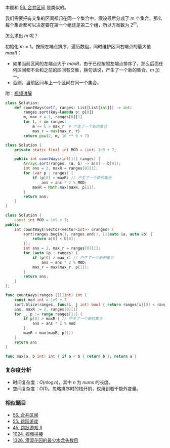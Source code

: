 本题和 [56. 合并区间](https://leetcode.cn/problems/merge-intervals/) 是类似的。

我们需要把有交集的区间都归在同一个集合中，假设最后分成了 $m$ 个集合，那么每个集合都可以决定要在第一个组还是第二个组，所以方案数为 $2^m$。

怎么求出 $m$ 呢？

初始化 $m=1$。按照左端点排序，遍历数组，同时维护区间右端点的最大值 $\textit{maxR}$：

- 如果当前区间的左端点大于 $\textit{maxR}$，由于已经按照左端点排序了，那么后面任何区间都不会和之前的区间有交集，换句话说，产生了一个新的集合，$m$ 加一。
- 否则，当前区间与上一个区间在同一个集合。

附：[视频讲解](https://www.bilibili.com/video/BV1dY4y1C77x/)

```py [sol1-Python3]
class Solution:
    def countWays(self, ranges: List[List[int]]) -> int:
        ranges.sort(key=lambda p: p[0])
        m, max_r = 1, ranges[0][1]
        for l, r in ranges:
            m += l > max_r  # 产生了一个新的集合
            max_r = max(max_r, r)
        return pow(2, m, 10 ** 9 + 7)
```

```java [sol1-Java]
class Solution {
    private static final int MOD = (int) 1e9 + 7;

    public int countWays(int[][] ranges) {
        Arrays.sort(ranges, (a, b) -> a[0] - b[0]);
        int ans = 2, maxR = ranges[0][1];
        for (var p : ranges) {
            if (p[0] > maxR) // 产生了一个新的集合
                ans = ans * 2 % MOD;
            maxR = Math.max(maxR, p[1]);
        }
        return ans;
    }
}
```

```cpp [sol1-C++]
class Solution {
    const int MOD = 1e9 + 7;
public:
    int countWays(vector<vector<int>> &ranges) {
        sort(ranges.begin(), ranges.end(), [](auto &a, auto &b) {
            return a[0] < b[0];
        });
        int ans = 2, max_r = ranges[0][1];
        for (auto &p : ranges) {
            if (p[0] > max_r) // 产生了一个新的集合
                ans = ans * 2 % MOD;
            max_r = max(max_r, p[1]);
        }
        return ans;
    }
};
```

```go [sol1-Go]
func countWays(ranges [][]int) int {
	const mod int = 1e9 + 7
	sort.Slice(ranges, func(i, j int) bool { return ranges[i][0] < ranges[j][0] })
	ans, maxR := 2, ranges[0][1]
	for _, p := range ranges[1:] {
		if p[0] > maxR { // 产生了一个新的集合
			ans = ans * 2 % mod
		}
		maxR = max(maxR, p[1])
	}
	return ans
}

func max(a, b int) int { if a < b { return b }; return a }
```

### 复杂度分析

- 时间复杂度：$O(n\log n)$，其中 $n$ 为 $\textit{nums}$ 的长度。
- 空间复杂度：$O(1)$。忽略排序时的栈开销，仅用到若干额外变量。

### 相似题目

- [56. 合并区间](https://leetcode.cn/problems/merge-intervals/)
- [55. 跳跃游戏](https://leetcode.cn/problems/jump-game/)
- [45. 跳跃游戏 II](https://leetcode.cn/problems/jump-game-ii/)
- [1024. 视频拼接](https://leetcode.cn/problems/video-stitching/)
- [1326. 灌溉花园的最少水龙头数目](https://leetcode.cn/problems/minimum-number-of-taps-to-open-to-water-a-garden/)
